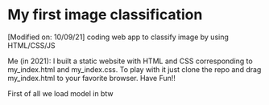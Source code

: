 # My first image classification
[Modified on: 10/09/21]
coding web app to classify image by using HTML/CSS/JS

Me (in 2021): I built a static website with HTML and CSS corresponding to my_index.html and my_index.css.
To play with it just clone the repo and drag my_index.html to your favorite browser. Have Fun!!

First of all we load model in btw <script> tag:
```
  <script src="https://unpkg.com/@tensorflow/tfjs"></script>
  <script src="https://unpkg.com/@tensorflow-models/mobilenet"></script>
```
  and control the whole operation with "my_index.js" by importing with the following:
 ```
  <script src="my_index.js"></script>
  ```
  Mobilenet model has been loaded to an object name "net"
  <br>
When you click the button "Classify this image", the addEventListener of id="classify" have been triggered and it also implement classifyImg function. The mobile net object implement method of classify to classify the uploaded image
  <br>

![alt text](https://github.com/Elstargo00/my-first-image-classification/blob/master/Screenshot%20example.png)
